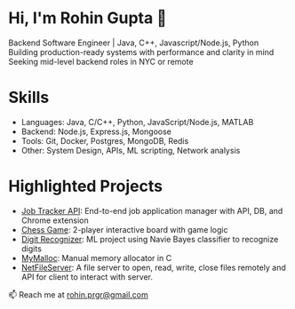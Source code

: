 # Hi, I'm Rohin Gupta 👋
Backend Software Engineer | Java, C++, Javascript/Node.js, Python  
Building production-ready systems with performance and clarity in mind  
Seeking mid-level backend roles in NYC or remote

# Skills
- Languages: Java, C/C++, Python, JavaScript/Node.js, MATLAB
- Backend: Node.js, Express.js, Mongoose
- Tools: Git, Docker, Postgres, MongoDB, Redis
- Other: System Design, APIs, ML scripting, Network analysis

# Highlighted Projects
- [Job Tracker API](https://github.com/rohingupta/job-tracker-api): End-to-end job application manager with API, DB, and Chrome extension
- [Chess Game](https://github.com/rohingupta/chess-game): 2-player interactive board with game logic
- [Digit Recognizer](https://github.com/rohingupta/digit-recognizer): ML project using Navie Bayes classifier to recognize digits
- [MyMalloc](https://github.com/rohingupta/my-malloc): Manual memory allocator in C
- [NetFileServer](https://github.com/Rohin97/net-file-server): A file server to open, read, write, close files remotely and API for client to interact with server.

📫 Reach me at rohin.prgr@gmail.com
